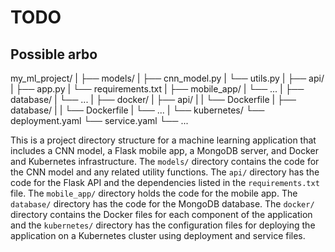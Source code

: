 # TODO

## Possible arbo

my_ml_project/
  |
  ├── models/
  |    ├── cnn_model.py
  |    └── utils.py
  |
  ├── api/
  |    ├── app.py
  |    └── requirements.txt
  |
  ├── mobile_app/
  |    └── ...
  |
  ├── database/
  |    └── ...
  |
  ├── docker/
  |    ├── api/
  |    |    └── Dockerfile
  |    ├── database/
  |    |    └── Dockerfile
  |    └── ...
  |
  └── kubernetes/
       └── deployment.yaml
       └── service.yaml
       └── ...

This is a project directory structure for a machine learning application that includes a CNN model, a Flask mobile app, a MongoDB server, and Docker and Kubernetes infrastructure. The `models/` directory contains the code for the CNN model and any related utility functions. The `api/` directory has the code for the Flask API and the dependencies listed in the `requirements.txt` file. The `mobile_app/` directory holds the code for the mobile app. The `database/` directory has the code for the MongoDB database. The `docker/` directory contains the Docker files for each component of the application and the `kubernetes/` directory has the configuration files for deploying the application on a Kubernetes cluster using deployment and service files.
